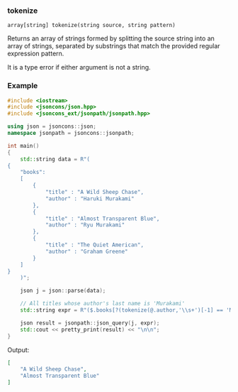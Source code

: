 ### tokenize

```
array[string] tokenize(string source, string pattern)
```

Returns an array of strings formed by splitting the source string into an array of strings, separated by substrings that match the provided regular expression pattern.

It is a type error if either argument is not a string.

### Example

```c++
#include <iostream>
#include <jsoncons/json.hpp>
#include <jsoncons_ext/jsonpath/jsonpath.hpp>

using json = jsoncons::json;
namespace jsonpath = jsoncons::jsonpath;

int main() 
{
    std::string data = R"(
{
    "books":
    [
        {
            "title" : "A Wild Sheep Chase",
            "author" : "Haruki Murakami"
        },
        {
            "title" : "Almost Transparent Blue",
            "author" : "Ryu Murakami"
        },
        {
            "title" : "The Quiet American",
            "author" : "Graham Greene"
        }
    ]
}
    )";

    json j = json::parse(data);

    // All titles whose author's last name is 'Murakami'
    std::string expr = R"($.books[?(tokenize(@.author,'\\s+')[-1] == 'Murakami')].title)";

    json result = jsonpath::json_query(j, expr);
    std::cout << pretty_print(result) << "\n\n";
}
```

Output:

```json
[
    "A Wild Sheep Chase",
    "Almost Transparent Blue"
]
```
